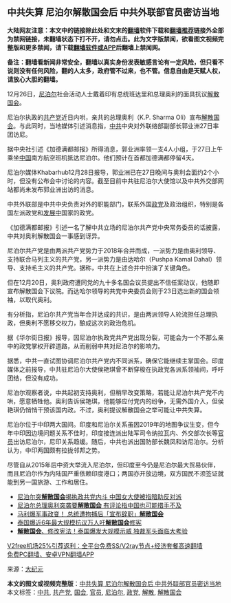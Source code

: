  <h2>中共失算 尼泊尔解散国会后 中共外联部官员密访当地</h2> <p class="notice"><b>大陆网友注意：本文中的链接除此处和文末的<a href="https://github.com/bannedbook/fanqiang" >翻墙</a>软件下载和<a href="https://github.com/killgcd/justmysocks/blob/master/README.md">翻墙推荐</a>链接外全部为禁网链接，未翻墙状态下打不开，请勿点击。此为文字版禁闻，欲看图文视频完整版和更多禁闻，请下载<a href="https://github.com/bannedbook/fanqiang">翻墙软件或APP</a>后翻墙上禁闻网。</p><p>备注：翻墙看新闻非常安全，翻墙以真实身份发表敏感言论有一定风险，但只看不说则没有任何风险，翻的人太多，政府管不过来，也不管。信息自由是天赋人权，请放心大胆的翻墙。</b></p>  <div class="entry"> <p id="conimg">12月26日，<a href="https://www.bannedbook.org/bnews/tag/%e5%b0%bc%e6%b3%8a%e5%b0%94/" class="st_tag internal_tag" rel="tag" title="标签 尼泊尔 下的日志">尼泊尔</a>社会活动人士戴着印有总统班达里和总理奥利的面具抗议<a href="https://www.bannedbook.org/bnews/tag/%E8%A7%A3%E6%95%A3/" class="st_tag internal_tag" rel="tag" title="标签 解散 下的日志">解散</a><a href="https://www.bannedbook.org/bnews/tag/%e5%9b%bd%e4%bc%9a/" class="st_tag internal_tag" rel="tag" title="标签 国会 下的日志">国会</a>。</p> <p>尼泊尔执政的<a href="https://www.bannedbook.org/bnews/tag/%e5%85%b1%e4%ba%a7%e5%85%9a/" class="st_tag internal_tag" rel="tag" title="标签 共产党 下的日志">共产党</a>近日内哄，亲共的总理奥利（K.P. Sharma Oli）宣布<a href="https://www.bannedbook.org/bnews/tag/%E8%A7%A3%E6%95%A3%E5%9B%BD%E4%BC%9A/" class="st_tag internal_tag" rel="tag" title="标签 解散国会 下的日志">解散国会</a>。与此同时，当地媒体引述消息指，<a href="https://www.bannedbook.org/bnews/tag/%e4%b8%ad%e5%85%b1/" class="st_tag internal_tag" rel="tag" title="标签 中共 下的日志">中共</a>中央对外联络部副部长郭业洲27日率团访尼。</p> <p>据中央社引述《加德满都邮报》所得消息，郭业洲率领一支4人小组，于27日上午乘坐<span class='wp_keywordlink_affiliate'><a href="https://www.bannedbook.org/" title="中国" target="_blank">中国</a></span>南方航空班机抵达尼泊尔。他们预计在首都加德满都停留4天。</p> <p>尼泊尔媒体Khabarhub12月28日报导，郭业洲已在27日晚间与奥利会面约2个小时，但没有公布会中讨论的内容。截至目前中共驻尼泊尔大使馆以及中共外交部网站都尚未发布郭业洲出访的消息。</p> <p>中共外联部是中共中央负责对外的职能部门，联系外国<a href="https://www.bannedbook.org/bnews/tag/%E6%94%BF%E5%85%9A/" class="st_tag internal_tag" rel="tag" title="标签 政党 下的日志">政党</a>及政治组织，特别是各国左派政党和<span class='wp_keywordlink'><a href="https://www.bannedbook.org/forum11/topic335.html" title="禁片：发展中出现的问题，只能靠发展解决？" target="_blank">发展中</a></span>国家的政党。</p>  <p>《加德满都邮报》引述一名了解中共立场的尼泊尔共产党中央常务委员的话披露，中共对奥利解散国会一事感到讶异。</p> <p>尼泊尔共产党是由两派共产党势力于2018年合并而成，一派势力是由奥利领导、支持联合马列主义的共产党，另一派势力是由达哈尔（Pushpa Kamal Dahal）领导、支持毛主义的共产党。据称，中共在上述合并中扮演了关键角色。</p> <p>但在12月20日，奥利政府遭同党的九十多名国会议员提出不信任案动议，他随即宣布解散国会下议院。而达哈尔领导的共党中央委员会则于23日选出新的国会领袖，以取代奥利。</p> <p>有分析指，尼泊尔共产党当年合并达成的共识，是由两派领导人轮流担任总理执政，但奥利不愿移交权力，酿成这次的政治危机。</p> <p>据《华尔街日报》报导，因尼泊尔执政党共产党出现分裂，可能会为一个不那么亲中的政党掌权开辟道路，从而削弱中共对尼泊尔的影响力。</p>  <p>据悉，中共一直试图协调尼泊尔共产党内不同派系，确保它能继续主掌国会。印度媒体之前报导，中共驻尼泊尔大使侯艳琪曾不断穿梭在执政党各派系领袖间，呼吁团结，但没有成功。</p> <p>尼泊尔观察者说，中共起初支持奥利，但稍早改变策略，若能让尼泊尔共产党不内哄，愿意牺牲他。奥利告诉侯艳琪，他能够应付党内的纷争，无需外国介入，但侯艳琪仍悄悄干预该国内政。不过，奥利提议解散国会之举可能让中共失算。</p> <p>尼泊尔位于中印两大国间。印度和尼泊尔关系虽因2019年的地图争议生变，但今年中印因边境问题关系不佳时，印度接连派出陆军司令纳拉瓦内、外交部次长等<a href="https://www.bannedbook.org/bnews/tag/%E5%AE%98%E5%91%98/" class="st_tag internal_tag" rel="tag" title="标签 官员 下的日志">官员</a>出访尼泊尔，尼印关系趋缓。随后，中共也派出国防部长魏凤和访尼泊尔。分析认为，中印两国颇有拉拢邻邦之势。</p> <p>尽管自从2015年后中资大举流入尼泊尔，但印度至今仍是尼泊尔最大贸易伙伴，而且尼泊尔作为内陆国严重依赖印度港口；两国亦开放边境，双方国民不须签证就能到另一国旅游、工作和居住。</p> <ul class='op-related-articles' title='相关阅读'> <li><a href='https://www.bannedbook.org/bnews/headline/20201221/1452310.html' target='_blank'>尼泊尔突<b>解散国会</b>揭执政共党内斗 中国女大使被指暗助反对派</a></li> <li><a href='https://www.bannedbook.org/bnews/headline/20201220/1451766.html' target='_blank'>尼泊尔总理奥利突袭要<b>解散国会</b> 有评论指中国也可能措手不及</a></li> <li><a href='https://www.bannedbook.org/bnews/worldnews/20200819/1382396.html' target='_blank'>马利爆军事政变！ 总统遭拘捕后「宣布辞职」<b>解散国会</b></a></li> <li><a href='https://www.bannedbook.org/bnews/baitai/20200817/1381529.html' target='_blank'>泰国爆近6年最大规模抗议万人吁<b>解散国会</b>修宪</a></li> <li><a href='https://www.bannedbook.org/bnews/cnnews/20200817/1381467.html' target='_blank'><b>解散国会</b>、修改宪法！泰国爆发大规模示威 独裁军头面临大考验</a></li> </ul> <p class="texttj"> <a href="https://github.com/bannedbook/fanqiang/wiki/V2ray%E6%9C%BA%E5%9C%BA" target="_blank">V2free机场25%引荐返利：全平台免费SS/V2ray节点+经济套餐高速翻墙</a><br/> <a href="https://github.com/bannedbook/fanqiang/wiki/%E7%A6%81%E9%97%BB%E7%BD%91%E5%AE%89%E5%8D%93%E7%BF%BB%E5%A2%99%E6%96%B0%E9%97%BBAPP" target="_blank">免费PC翻墙、安卓VPN翻墙APP</a></p><p> 来源：<span class='wp_keywordlink_affiliate'><a href="http://www.epochtimes.com/" title="大纪元" target="_blank">大纪元</a></span> </p> <a name='sharetosocial'></a>       <div><b>本文的图文或视频完整版</b>：<a href='https://www.bannedbook.org/bnews/cbnews/20201229/1456961.html'>中共失算 尼泊尔解散国会后 中共外联部官员密访当地</a></div>  </div><!--END ENTRY--> <div class="postfooter"> <div>本文标签：<a href="https://www.bannedbook.org/bnews/tag/%e4%b8%ad%e5%85%b1/" rel="tag">中共</a>, <a href="https://www.bannedbook.org/bnews/tag/%e5%85%b1%e4%ba%a7%e5%85%9a/" rel="tag">共产党</a>, <a href="https://www.bannedbook.org/bnews/tag/%e5%9b%bd%e4%bc%9a/" rel="tag">国会</a>, <a href="https://www.bannedbook.org/bnews/tag/%E5%AE%98%E5%91%98/" rel="tag">官员</a>, <a href="https://www.bannedbook.org/bnews/tag/%e5%b0%bc%e6%b3%8a%e5%b0%94/" rel="tag">尼泊尔</a>, <a href="https://www.bannedbook.org/bnews/tag/%E6%94%BF%E5%85%9A/" rel="tag">政党</a>, <a href="https://www.bannedbook.org/bnews/tag/%E8%A7%A3%E6%95%A3/" rel="tag">解散</a>, <a href="https://www.bannedbook.org/bnews/tag/%E8%A7%A3%E6%95%A3%E5%9B%BD%E4%BC%9A/" rel="tag">解散国会</a></div>  </div><!--END POSTFOOTER--> 
